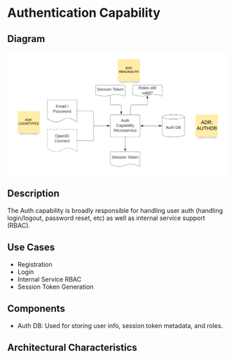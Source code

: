 # Authentication Capability

## Diagram

![AuthCapability](../../assets/Auth-Capability.png)

## Description

The Auth capability is broadly responsible for handling user auth (handling login/logout, password reset, etc) as well as internal service support (RBAC).

## Use Cases

* Registration
* Login
* Internal Service RBAC
* Session Token Generation
## Components

* Auth DB: Used for storing user info, session token metadata, and roles.

## Architectural Characteristics
